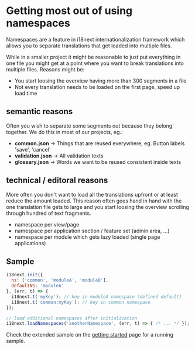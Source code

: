 # Getting most out of using namespaces

Namespaces are a feature in i18next internationalization framework which allows you to separate translations that get loaded into multiple files.

While in a smaller project it might be reasonable to just put everything in one file you might get at a point where you want to break translations into multiple files. Reasons might be:

- You start loosing the overview having more than 300 segments in a file
- Not every translation needs to be loaded on the first page, speed up load time


## semantic reasons

Often you wish to separate some segments out because they belong together. We do this in most of our projects, eg.:

- **common.json** -> Things that are reused everywhere, eg. Button labels 'save', 'cancel'
- **validation.json** -> All validation texts
- **glossary.json** -> Words we want to be reused consistent inside texts


## technical / editoral reasons

More often you don't want to load all the translations upfront or at least reduce the amount loaded. This reason often goes hand in hand with the one translation file gets to large and you start loosing the overview scrolling through hundred of text fragments.

- namespace per view/page
- namespace per application section / feature set (admin area, ...)
- namespace per module which gets lazy loaded (single page applications)

## Sample

```js
i18next.init({
  ns: ['common', 'moduleA', 'moduleB'],
  defaultNS: 'moduleA'
}, (err, t) => {
  i18next.t('myKey'); // key in moduleA namespace (defined default)
  i18next.t('common:myKey'); // key in common namespace
});

// load additional namespaces after initialization
i18next.loadNamespaces('anotherNamespace', (err, t) => { /* ... */ });
```

Check the extended sample on the [getting started](/getting-started.md) page for a running sample.
